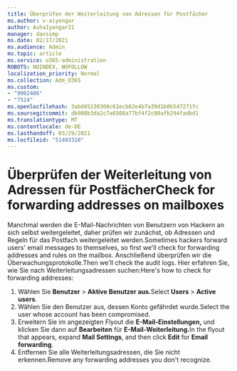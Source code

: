 ```yaml
---
title: Überprüfen der Weiterleitung von Adressen für Postfächer
ms.author: v-aiyengar
author: AshaIyengar21
manager: dansimp
ms.date: 02/17/2021
ms.audience: Admin
ms.topic: article
ms.service: o365-administration
ROBOTS: NOINDEX, NOFOLLOW
localization_priority: Normal
ms.collection: Adm_O365
ms.custom:
- "9002486"
- "7524"
ms.openlocfilehash: 3abd45230360c61ecb62e4b7a39d1b0b547271fc
ms.sourcegitcommit: db908b3da2c7a6508a77bf4f2c80afb294fadbd1
ms.translationtype: MT
ms.contentlocale: de-DE
ms.lasthandoff: 03/29/2021
ms.locfileid: "51403310"
---
```

# <a name="check-for-forwarding-addresses-on-mailboxes"></a><span data-ttu-id="071b5-102">Überprüfen der Weiterleitung von Adressen für Postfächer</span><span class="sxs-lookup"><span data-stu-id="071b5-102">Check for forwarding addresses on mailboxes</span></span>

<span data-ttu-id="071b5-103">Manchmal werden die E-Mail-Nachrichten von Benutzern von Hackern an sich selbst weitergeleitet, daher prüfen wir zunächst, ob Adressen und Regeln für das Postfach weitergeleitet werden.</span><span class="sxs-lookup"><span data-stu-id="071b5-103">Sometimes hackers forward users' email messages to themselves, so first we'll check for forwarding addresses and rules on the mailbox.</span></span> <span data-ttu-id="071b5-104">Anschließend überprüfen wir die Überwachungsprotokolle.</span><span class="sxs-lookup"><span data-stu-id="071b5-104">Then we'll check the audit logs.</span></span> <span data-ttu-id="071b5-105">Hier erfahren Sie, wie Sie nach Weiterleitungsadressen suchen:</span><span class="sxs-lookup"><span data-stu-id="071b5-105">Here's how to check for forwarding addresses:</span></span>

1. <span data-ttu-id="071b5-106">Wählen Sie **Benutzer**  >  **Aktive Benutzer aus.**</span><span class="sxs-lookup"><span data-stu-id="071b5-106">Select **Users** > **Active users**.</span></span>
1. <span data-ttu-id="071b5-107">Wählen Sie den Benutzer aus, dessen Konto gefährdet wurde.</span><span class="sxs-lookup"><span data-stu-id="071b5-107">Select the user whose account has been compromised.</span></span>
1. <span data-ttu-id="071b5-108">Erweitern Sie im angezeigten Flyout die **E-Mail-Einstellungen,** und klicken Sie dann auf **Bearbeiten** für **E-Mail-Weiterleitung.**</span><span class="sxs-lookup"><span data-stu-id="071b5-108">In the flyout that appears, expand **Mail Settings**, and then click **Edit** for **Email forwarding**.</span></span>
1. <span data-ttu-id="071b5-109">Entfernen Sie alle Weiterleitungsadressen, die Sie nicht erkennen.</span><span class="sxs-lookup"><span data-stu-id="071b5-109">Remove any forwarding addresses you don't recognize.</span></span>